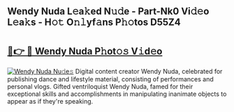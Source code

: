 ## Wendy Nuda L𝚎a𝚔ed N𝚞𝚍e - Part-Nk0 Vi𝚍𝚎o L𝚎a𝚔s - H𝚘𝚝 O𝚗𝚕yf𝚊ns P𝚑𝚘tos D55Z4

# <h2><a href="http://kf4wev.oniu.top/?m=Wendy+Nuda">🔗👉 🔴 Wendy Nuda P𝚑ot𝚘𝚜 V𝚒d𝚎o</a></h2>

[![Wendy Nuda Nu𝚍e𝚜](https://i.imgur.com/0qMVB7G.gif)](http://kf4wev.oniu.top/?m=Wendy+Nuda)
Digital content creator Wendy Nuda, celebrated for publishing dance and lifestyle material, consisting of performances and personal vlogs. Gifted ventriloquist Wendy Nuda, famed for their exceptional skills and accomplishments in manipulating inanimate objects to appear as if they're speaking.  
